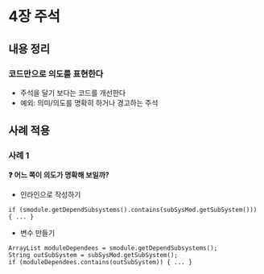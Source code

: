 # 4장 주석
## 내용 정리
### 코드만으로 의도를 표현한다
- 주석을 달기 보다는 코드를 개선한다
- 예외: 의미/의도를 명확히 하거나 경고하는 주석

## 사례 적용
### 사례 1
**❓ 어느 쪽이 의도가 명확해 보일까?**
- 인라인으로 작성하기
```
if (smodule.getDependSubsystems().contains(subSysMod.getSubSystem())) { ... }
```

- 변수 만들기
```
ArrayList moduleDependees = smodule.getDependSubsystems();
String outSubSystem = subSysMod.getSubSystem();
if (moduleDependees.contains(outSubSystem)) { ... }
```